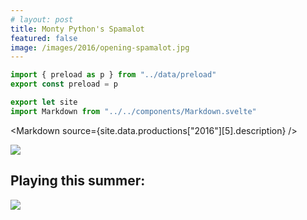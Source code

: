 ```yaml
---
# layout: post
title: Monty Python's Spamalot
featured: false
image: /images/2016/opening-spamalot.jpg
---
```


```js module
import { preload as p } from "../data/preload"
export const preload = p
```

```js exec
export let site
import Markdown from "../../components/Markdown.svelte"
```

<Markdown source={site.data.productions["2016"][5].description} />

![](/images/2016/opening-spamalot.jpg)

## Playing this summer:

![](/images/2016/seasonslide2016.jpg)
